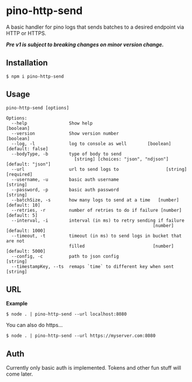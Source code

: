 # pino-http-send

A basic handler for pino logs that sends batches to a desired endpoint via HTTP or HTTPS.

**_Pre v1 is subject to breaking changes on minor version change._**

## Installation

```console
$ npm i pino-http-send
```

## Usage

```console
pino-http-send [options]

Options:
  --help                Show help                                      [boolean]
  --version             Show version number                            [boolean]
  --log, -l             log to console as well        [boolean] [default: false]
  --bodyType, -b        type of body to send
                          [string] [choices: "json", "ndjson"] [default: "json"]
  --url                 url to send logs to                  [string] [required]
  --username, -u        basic auth username                             [string]
  --password, -p        basic auth password                             [string]
  --batchSize, -s       how many logs to send at a time   [number] [default: 10]
  --retries, -r         number of retries to do if failure [number] [default: 5]
  --interval, -i        interval (in ms) to retry sending if failure
                                                        [number] [default: 1000]
  --timeout, -t         timeout (in ms) to send logs in bucket that are not
                        filled                          [number] [default: 5000]
  --config, -c          path to json config                             [string]
  --timestampKey, --ts  remaps `time` to different key when sent        [string]
```

## URL

**Example**

```console
$ node . | pino-http-send --url localhost:8080
```

You can also do https...

```console
$ node . | pino-http-send --url https://myserver.com:8080
```

## Auth

Currently only basic auth is implemented. Tokens and other fun stuff will come later.
